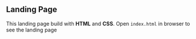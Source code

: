 ## Landing Page
This landing page build with **HTML** and **CSS**. Open `index.html` in browser to see the landing page
